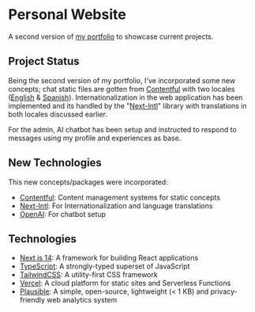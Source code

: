 # Personal Website

A second version of [my portfolio](https://gilbert-james.vercel.app) to showcase current projects.

## Project Status

Being the second version of my portfolio, I've incorporated some new concepts; chat static files are gotten from [Contentful](https://www.contentful.com/) with two locales ([English](https://gilbert-james.vercel.app/en) & [Spanish](https://gilbert-james.vercel.app/es)). Internationalization in the web application has been implemented and its handled by the "[Next-Intl](https://github.com/vriad/next-intl)" library with translations in both locales discussed earlier.

For the admin, AI chatbot has been setup and instructed to respond to messages using my profile and experiences as base.

## New Technologies

This new concepts/packages were incorporated:

-   [Contentful](https://www.contentful.com/): Content management systems for static concepts
-   [Next-Intl](https://github.com/vriad/next-intl): For Internationalization and language translations
-   [OpenAI](https://openai.com): For chatbot setup

## Technologies

-   [Next.js 14](https://nextjs.org): A framework for building React applications
-   [TypeScript](https://www.typescriptlang.org/): A strongly-typed superset of JavaScript
-   [TailwindCSS](https://tailwindcss.com): A utility-first CSS framework
-   [Vercel](https://vercel.com): A cloud platform for static sites and Serverless Functions
-   [Plausible](https://plausible.io): A simple, open-source, lightweight (< 1 KB) and privacy-friendly web analytics system
